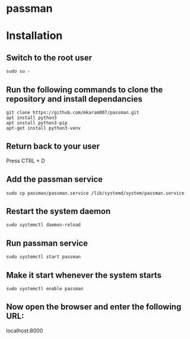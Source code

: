 # passman
# Installation

## Switch to the root user
```sudo su -```

## Run the following commands to clone the repository and install dependancies
```cd /opt  
git clone https://github.com/mkaram007/passman.git  
apt install python3  
apt install python3-pip  
apt-get install python3-venv
```
## Return back to your user
Press CTRL + D

## Add the passman service  
```sudo cp passman/passman.service /lib/systemd/system/passman.service  ```

## Restart the system daemon  
```sudo systemctl daemon-reload  ```


## Run passman service
```sudo systemctl start passman  ```

## Make it start whenever the system starts
```sudo systemctl enable passman  ```


## Now open the browser and enter the following URL:  
  localhost:8000
